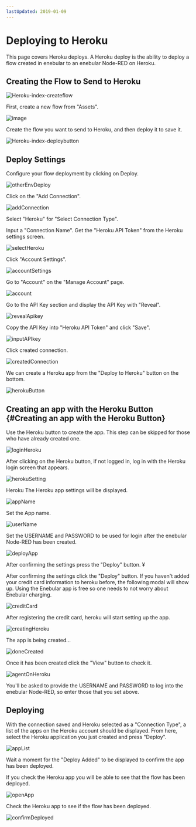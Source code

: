 ```yaml
---
lastUpdated: 2019-01-09
---
```


# Deploying to Heroku

This page covers Heroku deploys. A Heroku deploy is the ability to deploy a flow created in enebular to an enebular Node-RED on Heroku.

## Creating the Flow to Send to Heroku

![Heroku-index-createflow](./../../../../img/Deploy/Heroku-index-createflow.png)

First, create a new flow from "Assets".

![image](../../../_asset/images/Deploy/DeployFlow/Heroku/deploy-deployflow-heroku_02.png)

Create the flow you want to send to Heroku, and then deploy it to save it.

![Heroku-index-deploybutton](./../../../../img/Deploy/Heroku-index-deploybutton.png)

## Deploy Settings

Configure your flow deployment by clicking on Deploy.

![otherEnvDeploy](./../../../../img/GetStarted/FlowDeployment-otherEnvDeploy.png)

Click on the "Add Connection".

![addConnection](./../../../../img/GetStarted/FlowDeployment-addConnection.png)

Select "Heroku" for "Select Connection Type".

Input a "Connection Name". Get the "Heroku API Token" from the Heroku settings screen.

![selectHeroku](./../../../../img/GetStarted/FlowDeployment-selectHeroku.png)

Click "Account Settings".

![accountSettings](./../../../../img/GetStarted/FlowDeployment-accountSettings.png)

Go to "Account" on the "Manage Account" page.

![account](./../../../../img/GetStarted/FlowDeployment-account.png)

Go to the API Key section and display the API Key with "Reveal".

![revealApikey](./../../../../img/GetStarted/FlowDeployment-revealApikey.png)

Copy the API Key into "Heroku API Token" and click "Save".

![inputAPIkey](./../../../../img/GetStarted/FlowDeployment-inputAPIkey.png)

Click created connection.

![createdConnection](./../../../../img/GetStarted/FlowDeployment-createdConnection.png)

We can create a Heroku app from the "Deploy to Heroku" button on the bottom.

![herokuButton](./../../../../img/GetStarted/FlowDeployment-herokuButton.png)

## Creating an app with the Heroku Button {#Creating an app with the Heroku Button}

Use the Heroku button to create the app. This step can be skipped for those who have already created one.

![loginHeroku](./../../../../img/GetStarted/FlowDeployment-loginHeroku.png)

After clicking on the Heroku button, if not logged in, log in with the Heroku login screen that appears.

![herokuSetting](./../../../../img/GetStarted/FlowDeployment-herokuSetting.png)

Heroku The Heroku app settings will be displayed.

![appName](./../../../../img/GetStarted/FlowDeployment-appName.png)

Set the App name.

![userName](./../../../../img/GetStarted/FlowDeployment-userName.png)

Set the USERNAME and PASSWORD to be used for login after the enebular Node-RED has been created.

![deployApp](./../../../../img/GetStarted/FlowDeployment-deployApp.png)

After confirming the settings press the "Deploy" button. ¥

After confirming the settings click the "Deploy" button. If you haven't added your credit card information to heroku before, the following modal will show up.
Using the Enebular app is free so one needs to not worry about Enebular charging.

![creditCard](./../../../../img/GetStarted/FlowDeployment-creditCard.png)

After registering the credit card, heroku will start setting up the app.

![creatingHeroku](./../../../../img/GetStarted/FlowDeployment-creatingHeroku.png)

The app is being created...

![doneCreated](./../../../../img/GetStarted/FlowDeployment-doneCreated.png)

Once it has been created click the "View" button to check it.

![agentOnHeroku](./../../../../img/GetStarted/FlowDeployment-agentOnHeroku.png)

You'll be asked to provide the USERNAME and PASSWORD to log into the enebular Node-RED, so enter those that you set above.

## Deploying

With the connection saved and Heroku selected as a "Connection Type", a list of the apps on the Heroku account should be displayed. From here, select the Heroku application you just created and press "Deploy".

![appList](./../../../../img/GetStarted/FlowDeployment-appList.png)

Wait a moment for the "Deploy Added" to be displayed to confirm the app has been deployed.

If you check the Heroku app you will be able to see that the flow has been deployed.

![openApp](./../../../../img/GetStarted/FlowDeployment-openApp.png)

Check the Heroku app to see if the flow has been deployed.

![confirmDeployed](./../../../../img/GetStarted/FlowDeployment-confirmDeployed.png)
